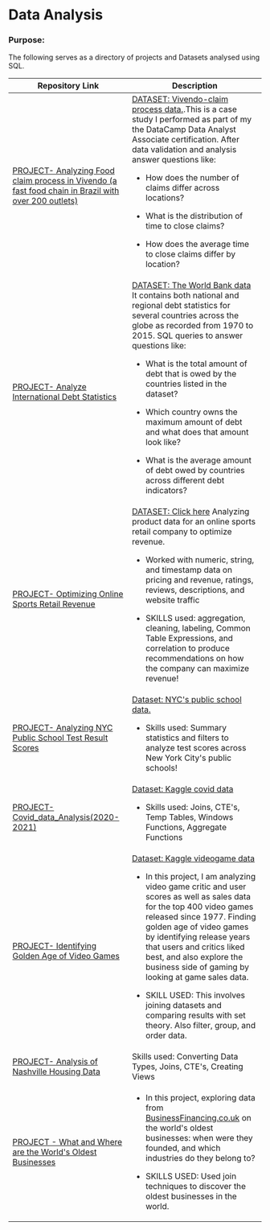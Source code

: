 # Data Analysis 



### Purpose:

The following serves as a directory of projects and Datasets analysed using SQL.

| Repository Link                                              | Description                                                  |
| ------------------------------------------------------------ | ------------------------------------------------------------ |
| [PROJECT- Analyzing Food claim process in Vivendo (a fast food chain in Brazil with over 200 outlets) ](https://app.datacamp.com/workspace/w/fff33e41-de48-4924-a486-edf25e5d19b2) | [DATASET: Vivendo-claim process data.](https://github.com/harshima-pt/Data-Analysis-SQL-Projects/blob/main/Data%20Analysis%20Projects%20SQL%20codes/PortfolioProjects-main/Analyzing%20Food%20claim%20process%20in%20Vivendo%20(a%20fast%20food%20chain%20in%20Brazil%20with%20over%20200%20outlets)/dataset.csv).This is a case study I performed as part of my the DataCamp Data Analyst Associate certification. After data validation and analysis answer questions like:<ul><li> How does the number of claims differ across locations?</li></ul> <ul><li>What is the distribution of time to close claims?</li></ul> <ul><li>How does the average time to close claims differ by location?</li></ul>|  
| [PROJECT- Analyze International Debt Statistics](https://github.com/harshima-pt/Data-Analysis-SQL-Projects/blob/main/Data%20Analysis%20Projects%20SQL%20codes/PortfolioProjects-main/Analyze%20International%20Debt%20Statistics/notebook.ipynb) | [DATASET: The World Bank data](https://github.com/harshima-pt/Data-Analysis-SQL-Projects/tree/main/Data%20Analysis%20Projects%20SQL%20codes/PortfolioProjects-main/Analyze%20International%20Debt%20Statistics/datasets)  It contains both national and regional debt statistics for several countries across the globe as recorded from 1970 to 2015.  SQL queries to answer questions like:<ul><li> What is the total amount of debt that is owed by the countries listed in the dataset?</li></ul> <ul><li>Which country owns the maximum amount of debt and what does that amount look like?</li></ul> <ul><li>What is the average amount of debt owed by countries across different debt indicators?</li></ul>| 
| [PROJECT- Optimizing Online Sports Retail Revenue](https://github.com/harshima-pt/Data-Analysis-SQL-Projects/blob/main/Data%20Analysis%20Projects%20SQL%20codes/PortfolioProjects-main/Optimizing%20Online%20Sports%20Retail%20Revenue/notebook.ipynb) | [DATASET: Click here](https://github.com/harshima-pt/Data-Analysis-SQL-Projects/tree/main/Data%20Analysis%20Projects%20SQL%20codes/PortfolioProjects-main/Optimizing%20Online%20Sports%20Retail%20Revenue/datasets)  Analyzing product data for an online sports retail company to optimize revenue. <ul><li> Worked with numeric, string, and timestamp data on pricing and revenue, ratings, reviews, descriptions, and website traffic</li></ul><ul><li> SKILLS used: aggregation, cleaning, labeling, Common Table Expressions, and correlation to produce recommendations on how the company can maximize revenue!</li></ul>   | 
| [PROJECT- Analyzing NYC Public School Test Result Scores](https://github.com/harshima-pt/Data-Analysis-SQL-Projects/blob/main/Data%20Analysis%20Projects%20SQL%20codes/PortfolioProjects-main/Analyzing%20NYC%20Public%20School%20Test%20Result%20Scores/notebook.ipynb) | [Dataset: NYC's public school data. ](https://github.com/harshima-pt/Data-Analysis-SQL-Projects/tree/main/Data%20Analysis%20Projects%20SQL%20codes/PortfolioProjects-main/Analyzing%20NYC%20Public%20School%20Test%20Result%20Scores/datasets) <ul><li>Skills used: Summary statistics and filters to analyze test scores across New York City's public schools!</li></ul> | 
| [PROJECT- Covid_data_Analysis(2020-2021)](https://github.com/harshima-pt/Data-Analysis-SQL-Projects-in-BigQuery/blob/main/Data%20Analysis%20Projects%20SQL%20codes/PortfolioProjects-main/COVID%20Portfolio%20Project%20-%20Data%20Exploration.sql) |[Dataset: Kaggle covid data ](https://www.kaggle.com/datasets/imdevskp/corona-virus-report) <ul><li> Skills used: Joins, CTE's, Temp Tables, Windows Functions, Aggregate Functions </li></ul>| 
| [PROJECT- Identifying Golden Age of Video Games](https://github.com/harshima-pt/Data-Analysis-SQL-Projects/tree/main/Data%20Analysis%20Projects%20SQL%20codes/PortfolioProjects-main/When%20Was%20the%20Golden%20Age%20of%20Video%20Games_) | [Dataset: Kaggle videogame data ](https://www.kaggle.com/datasets/holmjason2/videogamedata) <ul><li>In this project, I am analyzing video game critic and user scores as well as sales data for the top 400 video games released since 1977. Finding golden age of video games by identifying release years that users and critics liked best, and also explore the business side of gaming by looking at game sales data.</li></ul><ul><li>SKILL USED: This involves joining datasets and comparing results with set theory. Also filter, group, and order data.</li></ul> | 
| [PROJECT- Analysis of Nashville Housing Data](https://github.com/harshima-pt/Data-Analysis-SQL-Projects-in-BigQuery/blob/main/Data%20Analysis%20Projects%20SQL%20codes/PortfolioProjects-main/Data%20Cleaning%20Portfolio%20Project%20Queries.sql) | Skills used: Converting Data Types, Joins, CTE's, Creating Views | 
|[PROJECT - What and Where are the World's Oldest Businesses](https://github.com/harshima-pt/Data-Analysis-SQL-Projects/blob/main/Data%20Analysis%20Projects%20SQL%20codes/PortfolioProjects-main/What%20and%20Where%20are%20the%20World's%20Oldest%20Businesses/notebook.ipynb) |  <ul><li>In this project, exploring data from [BusinessFinancing.co.uk](https://businessfinancing.co.uk/the-oldest-company-in-almost-every-country) on the world's oldest businesses: when were they founded, and which industries do they belong to?</li></ul><ul><li>SKILLS USED: Used join techniques to discover the oldest businesses in the world.</li></ul>| 


